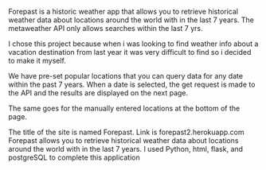 Forepast is a historic weather app that allows you to retrieve historical weather data about locations around the world with in the last 7 years. The metaweather API only allows searches within the last 7 yrs.

I chose this project because when i was looking to find weather info about a vacation destination from last year it was very difficult to find so i decided to make it myself.

We have pre-set popular locations that you can query data for any date within the past 7 years. When a date is selected, the get request is made to the API and the results are displayed on the next page.

The same goes for the manually entered locations at the bottom of the page.

The title of the site is named Forepast.
Link is forepast2.herokuapp.com
Forepast allows you to retrieve historical weather data about locations around the world with in the last 7 years.
I used Python, html, flask, and postgreSQL to complete this application
